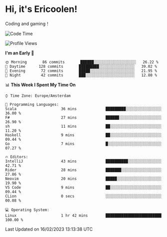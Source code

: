 # Hi, it's Ericoolen!
Coding and gaming！

<!--START_SECTION:waka-->
![Code Time](http://img.shields.io/badge/Code%20Time-665%20hrs%205%20mins-blue)

![Profile Views](http://img.shields.io/badge/Profile%20Views-0-blue)

**I'm an Early 🐤** 

```text
🌞 Morning       86 commits       ██████░░░░░░░░░░░░░░░░░░░   26.22 % 
🌆 Daytime      128 commits       █████████░░░░░░░░░░░░░░░░   39.02 % 
🌃 Evening       72 commits       █████░░░░░░░░░░░░░░░░░░░░   21.95 % 
🌙 Night         42 commits       ███░░░░░░░░░░░░░░░░░░░░░░   12.80 % 

```


📊 **This Week I Spent My Time On** 

```text
⌚︎ Time Zone: Europe/Amsterdam

💬 Programming Languages: 
Scala                    36 mins             █████████░░░░░░░░░░░░░░░░   36.00 % 
F#                       27 mins             ██████░░░░░░░░░░░░░░░░░░░   26.90 % 
sh                       11 mins             ██░░░░░░░░░░░░░░░░░░░░░░░   11.20 % 
Haskell                  9 mins              ██░░░░░░░░░░░░░░░░░░░░░░░   09.44 % 
Go                       7 mins              █░░░░░░░░░░░░░░░░░░░░░░░░   07.27 % 

🔥 Editors: 
IntelliJ                 43 mins             ██████████░░░░░░░░░░░░░░░   42.71 % 
Rider                    28 mins             ███████░░░░░░░░░░░░░░░░░░   27.86 % 
Neovim                   20 mins             █████░░░░░░░░░░░░░░░░░░░░   19.90 % 
VS Code                  9 mins              ██░░░░░░░░░░░░░░░░░░░░░░░   09.44 % 
CLion                    0 secs              ░░░░░░░░░░░░░░░░░░░░░░░░░   00.08 % 

💻 Operating System: 
Linux                    1 hr 42 mins        █████████████████████████   100.00 % 

```


 Last Updated on 16/02/2023 13:13:38 UTC
<!--END_SECTION:waka-->

